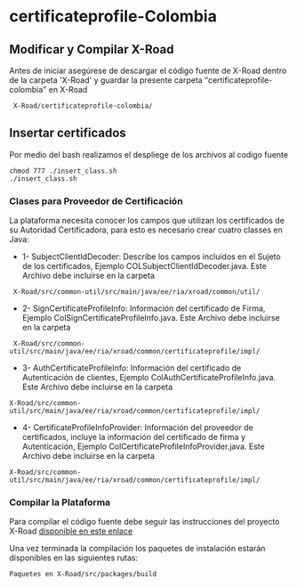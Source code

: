 # certificateprofile-Colombia

## Modificar y Compilar X-Road
Antes de iniciar asegúrese de descargar el código fuente de X-Road dentro de la carpeta 'X-Road' y guardar la presente carpeta "certificateprofile-colombia" en X-Road
```
 X-Road/certificateprofile-colombia/
```

## Insertar certificados
Por medio del bash realizamos el despliege de los archivos al codigo fuente
```
chmod 777 ./insert_class.sh
./insert_class.sh  
```

### Clases para Proveedor de Certificación
La plataforma necesita conocer los campos que utilizan los certificados de su Autoridad Certificadora, para esto es necesario crear cuatro classes en Java:

* 1- SubjectClientIdDecoder:  Describe los campos incluidos en el Sujeto de los certificados, Ejemplo COLSubjectClientIdDecoder.java. Este Archivo debe incluirse en la carpeta
```
 X-Road/src/common-util/src/main/java/ee/ria/xroad/common/util/
```
* 2- SignCertificateProfileInfo: Información del certificado de Firma, Ejemplo ColSignCertificateProfileInfo.java. Este Archivo debe incluirse en la carpeta
``` 
 X-Road/src/common-util/src/main/java/ee/ria/xroad/common/certificateprofile/impl/
```
* 3- AuthCertificateProfileInfo: Información del certificado de Autenticación de clientes, Ejemplo ColAuthCertificateProfileInfo.java. Este Archivo debe incluirse en la carpeta 
```
X-Road/src/common-util/src/main/java/ee/ria/xroad/common/certificateprofile/impl/
```
* 4- CertificateProfileInfoProvider: Información del proveedor de certificados, incluye la información del certificado de firma y Autenticación, Ejemplo ColCertificateProfileInfoProvider.java. Este Archivo debe incluirse en la carpeta 
```
X-Road/src/common-util/src/main/java/ee/ria/xroad/common/certificateprofile/impl/
```

 
### Compilar la Plataforma
Para compilar el código fuente debe seguir las instrucciones del proyecto X-Road [disponible en este enlace](https://github.com/nordic-institute/X-Road/blob/develop/src/BUILD.md)

Una vez terminada la compilación los paquetes de instalación estarán disponibles en las siguientes rutas: 
```
Paquetes en X-Road/src/packages/build
```



